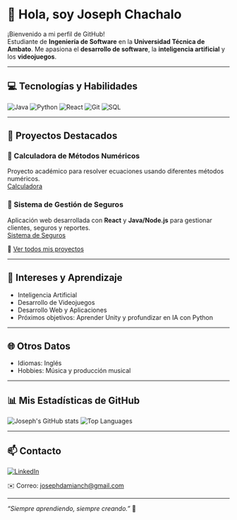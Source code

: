 # 👋 Hola, soy Joseph Chachalo

¡Bienvenido a mi perfil de GitHub!  
Estudiante de **Ingeniería de Software** en la **Universidad Técnica de Ambato**. Me apasiona el **desarrollo de software**, la **inteligencia artificial** y los **videojuegos**.

---

## 💻 Tecnologías y Habilidades

![Java](https://img.shields.io/badge/Java-ED8B00?style=for-the-badge&logo=java&logoColor=white)
![Python](https://img.shields.io/badge/Python-3776AB?style=for-the-badge&logo=python&logoColor=white)
![React](https://img.shields.io/badge/React-61DAFB?style=for-the-badge&logo=react&logoColor=black)
![Git](https://img.shields.io/badge/Git-F05032?style=for-the-badge&logo=git&logoColor=white)
![SQL](https://img.shields.io/badge/SQL-00758F?style=for-the-badge&logo=mysql&logoColor=white)

---

## 📂 Proyectos Destacados

### 🧮 Calculadora de Métodos Numéricos
Proyecto académico para resolver ecuaciones usando diferentes métodos numéricos.  
[Calculadora](https://github.com/EmeritusK/numeric-methods-calculator)  

### 🏢 Sistema de Gestión de Seguros
Aplicación web desarrollada con **React** y **Java/Node.js** para gestionar clientes, seguros y reportes.  
[Sistema de Seguros](https://github.com/josephch28/proyecto_seguros)  

🔗 [Ver todos mis proyectos](https://github.com/josephch28?tab=repositories)

---

## 🌱 Intereses y Aprendizaje

- Inteligencia Artificial  
- Desarrollo de Videojuegos  
- Desarrollo Web y Aplicaciones  
- Próximos objetivos: Aprender Unity y profundizar en IA con Python

---

## 🌐 Otros Datos

- Idiomas: Inglés  
- Hobbies: Música y producción musical  

---

## 📊 Mis Estadísticas de GitHub

![Joseph's GitHub stats](https://github-readme-stats.vercel.app/api?username=josephch28&show_icons=true&theme=radical)
![Top Languages](https://github-readme-stats.vercel.app/api/top-langs/?username=josephch28&layout=compact&theme=radical)

---

## 📫 Contacto

[![LinkedIn](https://img.shields.io/badge/LinkedIn-0A66C2?style=for-the-badge&logo=linkedin&logoColor=white)](https://www.linkedin.com/in/joseph-chachalo-0860072b2/)  

✉️ Correo: josephdamianch@gmail.com

---

*“Siempre aprendiendo, siempre creando.”* 🚀
